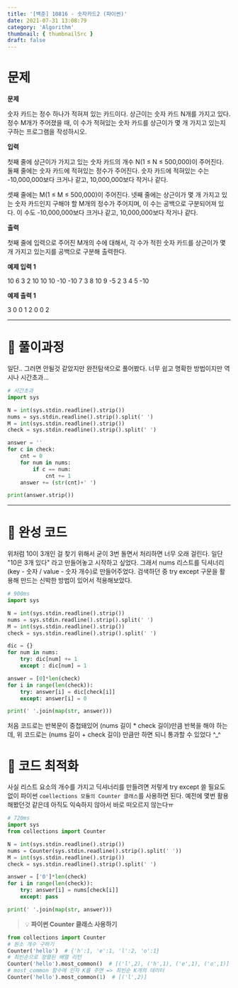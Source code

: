 ```yaml
---
title: '[백준] 10816 - 숫자카드2 (파이썬)'
date: 2021-07-31 13:08:79
category: 'Algorithm'
thumbnail: { thumbnailSrc }
draft: false
---
```


# 문제

**문제**

숫자 카드는 정수 하나가 적혀져 있는 카드이다. 상근이는 숫자 카드 N개를 가지고 있다. 정수 M개가 주어졌을 때, 이 수가 적혀있는 숫자 카드를 상근이가 몇 개 가지고 있는지 구하는 프로그램을 작성하시오.

**입력**

첫째 줄에 상근이가 가지고 있는 숫자 카드의 개수 N(1 ≤ N ≤ 500,000)이 주어진다. 둘째 줄에는 숫자 카드에 적혀있는 정수가 주어진다. 숫자 카드에 적혀있는 수는 -10,000,000보다 크거나 같고, 10,000,000보다 작거나 같다.

셋째 줄에는 M(1 ≤ M ≤ 500,000)이 주어진다. 넷째 줄에는 상근이가 몇 개 가지고 있는 숫자 카드인지 구해야 할 M개의 정수가 주어지며, 이 수는 공백으로 구분되어져 있다. 이 수도 -10,000,000보다 크거나 같고, 10,000,000보다 작거나 같다.

**출력**

첫째 줄에 입력으로 주어진 M개의 수에 대해서, 각 수가 적힌 숫자 카드를 상근이가 몇 개 가지고 있는지를 공백으로 구분해 출력한다.

**예제 입력 1**

10
6 3 2 10 10 10 -10 -10 7 3
8
10 9 -5 2 3 4 5 -10

**예제 출력 1** 

3 0 0 1 2 0 0 2

------------

# 👀 풀이과정

일단.. 그러면 안될것 같았지만 완전탐색으로 풀어봤다.
너무 쉽고 명확한 방법이지만 역시나 시간초과...

```python
# 시간초과
import sys

N = int(sys.stdin.readline().strip())
nums = sys.stdin.readline().strip().split(' ')
M = int(sys.stdin.readline().strip())
check = sys.stdin.readline().strip().split(' ')

answer = ''
for c in check:
    cnt = 0
    for num in nums:
        if c == num:
            cnt += 1
    answer += (str(cnt)+' ')

print(answer.strip())
```
---------------

# 🎈 완성 코드 

위처럼 10이 3개인 걸 찾기 위해서 굳이 3번 돌면서 처리하면 너무 오래 걸린다.  일단 "10은 3개 있다" 라고 만들어놓고 시작하고 싶었다. 
그래서 nums 리스트를 딕셔너리 (key - 숫자 / value - 숫자 개수)로 만들어주었다.
검색하던 중 try except 구문을 활용해 만드는 신박한 방법이 있어서 적용해보았다.

```python
# 900ms
import sys

N = int(sys.stdin.readline().strip())
nums = sys.stdin.readline().strip().split(' ')
M = int(sys.stdin.readline().strip())
check = sys.stdin.readline().strip().split(' ')

dic = {}
for num in nums:
    try: dic[num] += 1
    except : dic[num] = 1

answer = [0]*len(check)
for i in range(len(check)):
    try: answer[i] = dic[check[i]]
    except: answer[i] = 0

print(' '.join(map(str, answer)))
```

처음 코드로는 반복문이 중첩돼있어 (nums 길이 * check 길이)만큼 반복을 해야 하는데, 위 코드로는 (nums 길이 + check 길이) 만큼만 하면 되니 통과할 수 있었다 ^_^


# 🌈 코드 최적화

사실 리스트 요소의 개수를 가지고 딕셔너리를 만들려면 저렇게 try except 쓸 필요도 없이 파이썬 `coellections 모듈의 Counter 클래스`를 사용하면 된다. 
예전에 몇번 활용해봤던것 같은데 아직도 익숙하지 않아서 바로 떠오르지 않는다ㅠ

```python
# 720ms
import sys
from collections import Counter

N = int(sys.stdin.readline().strip())
nums = Counter(sys.stdin.readline().strip().split(' '))
M = int(sys.stdin.readline().strip())
check = sys.stdin.readline().strip().split(' ')

answer = ['0']*len(check)
for i in range(len(check)):
    try: answer[i] = nums[check[i]]
    except: pass

print(' '.join(map(str, answer)))
```

> 💡 **파이썬 Counter 클래스 사용하기**
  ```python
  from collections import Counter
  # 원소 개수 구하기
  Counter('hello')  # {'h':1, 'e':1, 'l':2, 'o':1}
  # 최빈순으로 정렬된 배열 리턴
  Counter('hello').most_common()  # [('l',2), ('h',1), ('e',1), ('o',1)]
  # most_common 함수에 인자 K를 주면 => 최빈순 K개의 데이터
  Counter('hello').most_common(1)  # [('l',2)]
  ```
